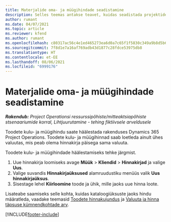 ```yaml
---
title: Materjalide oma- ja müügihindade seadistamine
description: Selles teemas antakse teavet, kuidas seadistada projektides kasutatavate materjalide kulu- ja müügihindu.
author: rumant
ms.date: 04/07/2021
ms.topic: article
ms.reviewer: kfend
ms.author: rumant
ms.openlocfilehash: c80317ac56c4e1ed465273ea6d0a7c65f1f5830c349a9b8d5b6f7f8d92424c7b
ms.sourcegitcommit: 7f8d1e7a16af769adb43d1877c28fdce53975db8
ms.translationtype: HT
ms.contentlocale: et-EE
ms.lasthandoff: 08/06/2021
ms.locfileid: "6999176"
---
```

# <a name="set-up-cost-and-sales-rates-for-materials"></a>Materjalide oma- ja müügihindade seadistamine

_**Rakendub:** Project Operationsi ressurssipõhiste/mitteaktsiapõhiste stsenaariumide korral,  Lihtjuurutamine - tehing fiktiivsele arveldusele_

Toodete kulu- ja müügihindu saate häälestada rakenduses Dynamics 365 Project Operations. Toodete kulu- ja müügihinnad saab loetleda ainult ühes valuutas, mis peab olema hinnakirja päisega sama valuuta.

Toodete kulu- ja müügihindade häälestamiseks tehke järgmist. 

1. Uue hinnakirja loomiseks avage **Müük** > **Kliendid** > **Hinnakirjad** ja valige **Uus**. 
2. Valige suvandis **Hinnakirjaüksused** alamruudustiku menüüs valik **Uus hinnakirjaüksus**. 
3. Sisestage lehel **Kiirloomine** toode ja ühik, mille jaoks uue hinna loote.

Lisateabe saamiseks selle kohta, kuidas kataloogiüksuste jaoks hindu määratleda, vaadake teemasid [Toodete hinnakujundus](/dynamics365/sales-enterprise/create-price-lists-price-list-items-define-pricing-products.md) ja [Valuuta ja hinna täpsuse kümnendkohtade arv](/dynamics365/sales-enterprise/decimal-precision-currency-pricing.md).

[!INCLUDE[footer-include](../includes/footer-banner.md)]
